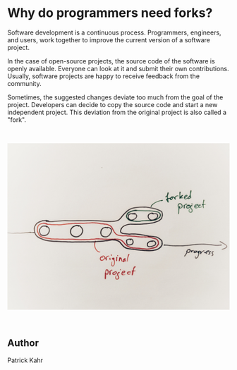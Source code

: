 <!-- BEGIN TITLE -->
# Why do programmers need forks?
<!-- END TITLE -->

<!-- BEGIN BODY -->
Software development is a continuous process. Programmers, engineers, and users, work together to improve the current version of a software project. 

In the case of open-source projects, the source code of the software is openly available. Everyone can look at it and submit their own contributions. Usually, software projects are happy to receive feedback from the community. 

Sometimes, the suggested changes deviate too much from the goal of the project. Developers can decide to copy the source code and start a new independent project. This deviation from the original project is also called a "fork".
<!-- END BODY --> 

<br/>

![Fork](../images/image-079-fork.jpeg)

<br/>


## Author
<!-- BEGIN AUTHOR -->
Patrick Kahr
<!-- END AUTHOR -->
